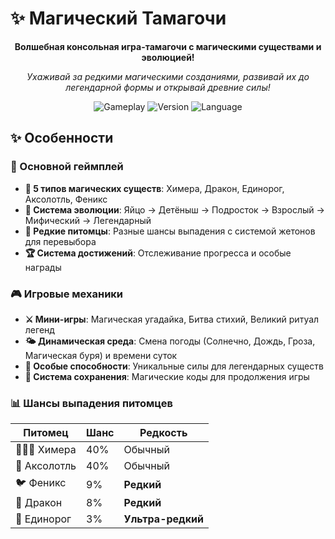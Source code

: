 # ✨ Магический Тамагочи

<div align="center">

**Волшебная консольная игра-тамагочи с магическими существами и эволюцией!**

*Ухаживай за редкими магическими созданиями, развивай их до легендарной формы и открывай древние силы!*

![Gameplay](https://img.shields.io/badge/Статус-Завершён%20🎮-brightgreen)
![Version](https://img.shields.io/badge/Версия-1.0-blue)
![Language](https://img.shields.io/badge/Язык-C%20%F0%9F%96%A5%EF%B8%8F-orange)

</div>

## ✨ Особенности

### 🎯 Основной геймплей
- **🦄 5 типов магических существ**: Химера, Дракон, Единорог, Аксолотль, Феникс
- **🌟 Система эволюции**: Яйцо → Детёныш → Подросток → Взрослый → Мифический → Легендарный
- **🎰 Редкие питомцы**: Разные шансы выпадения с системой жетонов для перевыбора
- **🏆 Система достижений**: Отслеживание прогресса и особые награды

### 🎮 Игровые механики
- **⚔️ Мини-игры**: Магическая угадайка, Битва стихий, Великий ритуал легенд
- **🌤️ Динамическая среда**: Смена погоды (Солнечно, Дождь, Гроза, Магическая буря) и времени суток
- **🔮 Особые способности**: Уникальные силы для легендарных существ
- **💾 Система сохранения**: Магические коды для продолжения игры

### 📊 Шансы выпадения питомцев
| Питомец | Шанс | Редкость |
|---------|------|----------|
| 🦁🐐🐍 Химера | 40% | Обычный |
| 🦎 Аксолотль | 40% | Обычный |
| 🐦 Феникс | 9% | **Редкий** |
| 🐲 Дракон | 8% | **Редкий** |
| 🦄 Единорог | 3% | **Ультра-редкий** |
